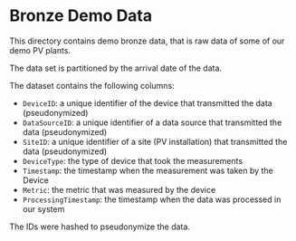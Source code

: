 # Bronze Demo Data

This directory contains demo bronze data, that is raw data of some of our demo PV plants.

The data set is partitioned by the arrival date of the data.

The dataset contains the following columns:

- `DeviceID`: a unique identifier of the device that transmitted the data (pseudonymized)
- `DataSourceID`: a unique identifier of a data source that transmitted the data (pseudonymized)
- `SiteID`: a unique identifier of a site (PV installation) that transmitted the data (pseudonymized)
- `DeviceType`: the type of device that took the measurements
- `Timestamp`: the timestamp when the measurement was taken by the Device
- `Metric`: the metric that was measured by the device
- `ProcessingTimestamp`: the timestamp when the data was processed in our system

The IDs were hashed to pseudonymize the data.
